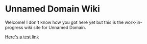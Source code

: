 # Unnamed Domain Wiki

Welcome! I don't know how you got here yet but this is the work-in-progress wiki site for Unnamed Domain.

[Here's a test link](./test/article.md)
